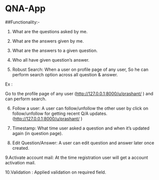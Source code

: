 # QNA-App

##Functionality:-


1. What are the questions asked by me.

2. What are the answers given by me.

3. What are the answers to a given question.

4. Who all have  given question’s answer.


5. Robust Search: When a user on profile page of any user, So he can perform search option across all question & answer.

Ex :

Go to the profile page of any user  (http://127.0.0.1:8000/u/prashant/  ) and can perform search.


6. Follow a user: A user can follow/unfollow the other user by click on follow/unfollow for getting recent Q/A updates. (http://127.0.0.1:8000/u/prashant/  )


7. Timestamp: What time user asked a question and when it’s updated again (in question page).


8. Edit Question/Answer: A user can edit question and answer later once created.


9.Activate account mail: At the time registration user will get a account activation mail.


10.Validation : Applied validation on required field.
